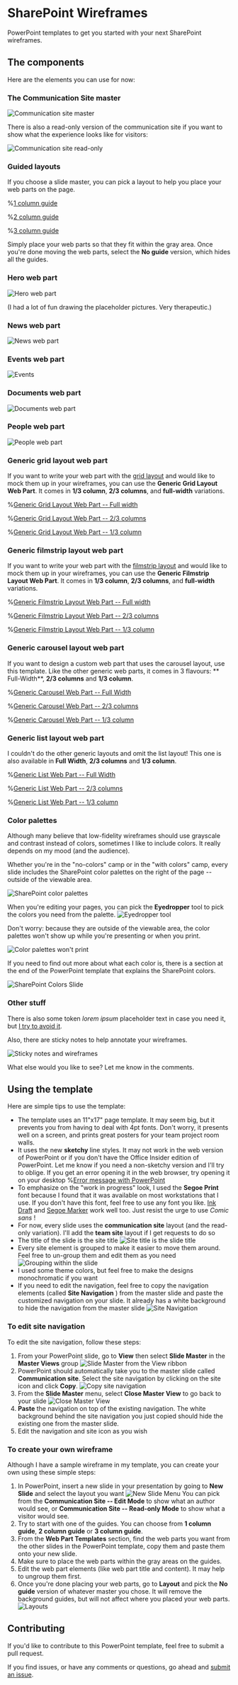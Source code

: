 # SharePoint Wireframes

PowerPoint templates to get you started with your next SharePoint wireframes.

## The components

Here are the elements you can use for now:

### The Communication Site master

![Communication site master](https://tahoeninjas.blog/wp-content/uploads/2019/08/image-1564770363153.png)

There is also a read-only version of the communication site if you want to show what the experience looks like for visitors:

![Communication site read-only](https://tahoeninjas.blog/wp-content/uploads/2019/08/image-1564771882647.png)

### Guided layouts

If you choose a slide master, you can pick a layout to help you place your web parts on the page.

%[1 column guide](https://tahoeninjas.blog/wp-content/uploads/2019/08/image-1564789618044.png "1 column guide")

%[2 column guide](https://tahoeninjas.blog/wp-content/uploads/2019/08/image-1564789676309.png "2 column guide")

%[3 column guide](https://tahoeninjas.blog/wp-content/uploads/2019/08/image-1564789720813.png "3 column guide")

Simply place your web parts so that they fit within the gray area. Once you're done moving the web parts, select the **No guide** version, which hides all the guides.

### Hero web part

![Hero web part](https://tahoeninjas.blog/wp-content/uploads/2019/08/image-1564771217912.png)

(I had a lot of fun drawing the placeholder pictures. Very therapeutic.)

### News web part

![News web part](https://tahoeninjas.blog/wp-content/uploads/2019/08/image-1564771304203.png)

### Events web part

![Events](https://tahoeninjas.blog/wp-content/uploads/2019/08/image-1564771336528.png)

### Documents web part

![Documents web part](https://tahoeninjas.blog/wp-content/uploads/2019/08/image-1564771378991.png)

### People web part

![People web part](https://tahoeninjas.blog/wp-content/uploads/2019/08/image-1564771417621.png)

### Generic grid layout web part

If you want to write your web part with the [grid layout](https://tahoeninjas.blog/2019/07/28/sharepoint-framework-design-series-layout-patterns-i/) and would like to mock them up in your wireframes, you can use the **Generic Grid Layout Web Part**. It comes in **1/3 column**, **2/3 columns**, and **full-width** variations.

%[Generic Grid Layout Web Part -- Full width](https://tahoeninjas.blog/wp-content/uploads/2019/08/image-1564790220542.png "Generic Grid Layout Web Part -- Full width")

%[Generic Grid Layout Web Part -- 2/3 columns](https://tahoeninjas.blog/wp-content/uploads/2019/08/image-1564790266695.png "Generic Grid Layout Web Part -- 2/3 columns")

%[Generic Grid Layout Web Part -- 1/3 column](https://tahoeninjas.blog/wp-content/uploads/2019/08/image-1564790339286.png "Generic Grid Layout Web Part -- 1/3 column")

### Generic filmstrip layout web part

If you want to write your web part with the [filmstrip layout](https://tahoeninjas.blog/2019/07/31/sharepoint-framework-design-series-layout-patterns-part-ii/) and would like to mock them up in your wireframes, you can use the **Generic Filmstrip Layout Web Part**. It comes in **1/3 column**, **2/3 columns**, and **full-width** variations.

%[Generic Filmstrip Layout Web Part -- Full width](https://tahoeninjas.blog/wp-content/uploads/2019/08/image-1564794882353.png "Generic Filmstrip Layout Web Part -- Full width")

%[Generic Filmstrip Layout Web Part -- 2/3 columns](https://tahoeninjas.blog/wp-content/uploads/2019/08/image-1564794897627.png "Generic Filmstrip Layout Web Part -- 2/3 columns")

%[Generic Filmstrip Layout Web Part -- 1/3 column](https://tahoeninjas.blog/wp-content/uploads/2019/08/image-1564794914962.png "Generic Filmstrip Layout Web Part -- 1/3 column")

### Generic carousel layout web part

If you want to design a custom web part that uses the carousel layout, use this template. Like the other generic web parts, it comes in 3 flavours: ** Full-Width**, **2/3 columns** and **1/3 column**.

%[Generic Carousel Web Part -- Full Width](https://tahoeninjas.blog/wp-content/uploads/2019/08/image-1564796144063.png "Generic Carousel Web Part -- Full Width")

%[Generic Carousel Web Part -- 2/3 columns](https://tahoeninjas.blog/wp-content/uploads/2019/08/image-1564796160736.png "Generic Carousel Web Part -- 2/3 columns")

%[Generic Carousel Web Part -- 1/3 column](https://tahoeninjas.blog/wp-content/uploads/2019/08/image-1564796183549.png "Generic Carousel Web Part -- 1/3 column")

### Generic list layout web part

I couldn't do the other generic layouts and omit the list layout! This one is also available in **Full Width**, **2/3 columns** and **1/3 column**.

%[Generic List Web Part -- Full Width](https://tahoeninjas.blog/wp-content/uploads/2019/08/image-1564844942474.png "Generic List Web Part -- Full Width")

%[Generic List Web Part -- 2/3 columns](https://tahoeninjas.blog/wp-content/uploads/2019/08/image-1564844976831.png "Generic List Web Part -- 2/3 columns")

%[Generic List Web Part -- 1/3 column](https://tahoeninjas.blog/wp-content/uploads/2019/08/image-1564845013375.png "Generic List Web Part -- 1/3 column")

### Color palettes

Although many believe that low-fidelity wireframes should use grayscale and contrast instead of colors, sometimes I like to include colors. It really depends on my mood (and the audience).

Whether you're in the "no-colors" camp or in the "with colors" camp, every slide includes the SharePoint color palettes on the right of the page -- outside of the viewable area.

![SharePoint color palettes](https://tahoeninjas.blog/wp-content/uploads/2019/08/image-1564854160396.png)

When you're editing your pages, you can pick the **Eyedropper** tool to pick the colors you need from the palette.
![Eyedropper tool](https://tahoeninjas.blog/wp-content/uploads/2019/08/image-1564854259261.png)

Don't worry: because they are outside of the viewable area, the color palettes won't show up while you're presenting or when you print.

![Color palettes won't print](https://tahoeninjas.blog/wp-content/uploads/2019/08/image-1564854345994.png)

If you need to find out more about what each color is, there is a section at the end of the PowerPoint template that explains the SharePoint colors.

![SharePoint Colors Slide](https://tahoeninjas.blog/wp-content/uploads/2019/08/image-1564854417480.png)

### Other stuff

There is also some token *lorem ipsum* placeholder text in case you need it, but [I try to avoid it](https://www.nngroup.com/videos/fake-copy/).

Also, there are sticky notes to help annotate your wireframes.

![Sticky notes and wireframes](https://tahoeninjas.blog/wp-content/uploads/2019/08/image-1564773030640.png)

What else would you like to see? Let me know in the comments.

## Using the template

Here are simple tips to use the template:

- The template uses an 11"x17" page template. It may seem big, but it prevents you from having to deal with 4pt fonts. Don't worry, it presents well on a screen, and prints great posters for your team project room walls.
- It uses the new **sketchy** line styles. It may not work in the web version of PowerPoint or if you don't have the Office Insider edition of PowerPoint. Let me know if you need a non-sketchy version and I'll try to oblige. If you get an error opening it in the web browser, try opening it on your desktop
%[Error message with PowerPoint](https://tahoeninjas.blog/wp-content/uploads/2019/08/image-1564774640883.png "If you get this message, it is most likely because I used sketchy lines")
- To emphasize on the "work in progress" look, I used the **Segoe Print** font because I found that it was available on most workstations that I use. If you don't have this font, feel free to use any font you like. [Ink Draft](https://www.microsoft.com/store/productId/9NPQGC3LCK31) and [Segoe Marker](https://www.microsoft.com/store/productId/9NGQR45WNJB2) work well too. Just resist the urge to use *Comic sans* !
- For now, every slide uses the **communication site** layout (and the read-only variation). I'll add the **team site** layout if I get requests to do so
- The title of the slide is the site title
![Site title is the slide title](https://tahoeninjas.blog/wp-content/uploads/2019/08/image-1564769338894.png)
- Every site element is grouped to make it easier to move them around. Feel free to un-group them and edit them as you need
![Grouping within the slide](https://tahoeninjas.blog/wp-content/uploads/2019/08/image-1564769407588.png)
- I used some theme colors, but feel free to make the designs monochromatic if you want
- If you need to edit the navigation, feel free to copy the navigation elements (called **Site Navigation** ) from the master slide and paste the customized navigation on your slide. It already has a white background to hide the navigation from the master slide
![Site Navigation](https://tahoeninjas.blog/wp-content/uploads/2019/08/image-1564769683449.png)

### To edit site navigation

To edit the site navigation, follow these steps:

1. From your PowerPoint slide, go to **View** then select **Slide Master** in the **Master Views** group
![Slide Master from the View ribbon](https://tahoeninjas.blog/wp-content/uploads/2019/08/image-1564769827417.png)
2. PowerPoint should automatically take you to the master slide called **Communication site**. Select the site navigation by clicking on the site icon and click **Copy**.
![Copy site navigation](https://tahoeninjas.blog/wp-content/uploads/2019/08/image-1564769966545.png)
3. From the **Slide Master** menu, select **Close Master View** to go back to your slide
![Close Master View](https://tahoeninjas.blog/wp-content/uploads/2019/08/image-1564770029789.png)
4. **Paste** the navigation on top of the existing navigation. The white background behind the site navigation you just copied should hide the existing one from the master slide.
5. Edit the navigation and site icon as you wish

### To create your own wireframe

Although I have a sample wireframe in my template, you can create your own using these simple steps:

1. In PowerPoint, insert a new slide in your presentation by going to **New Slide** and select the layout you want
![New Slide Menu](https://tahoeninjas.blog/wp-content/uploads/2019/08/image-1564845959297.png)
You can pick from the **Communication Site -- Edit Mode** to show what an author would see, or **Communication Site -- Read-only Mode** to show what a visitor would see.
2. Try to start with one of the guides. You can choose from **1 column guide**, **2 column guide** or **3 column guide**.
3. From the **Web Part Templates** section, find the web parts you want from the other slides in the PowerPoint template, copy them and paste them onto your new slide.
4. Make sure to place the web parts within the gray areas on the guides.
5. Edit the web part elements (like web part title and content). It may help to ungroup them first.
6. Once you're done placing your web parts, go to **Layout** and pick the **No guide** version of whatever master you chose. It will remove the background guides, but will not affect where you placed your web parts.
![Layouts](https://tahoeninjas.blog/wp-content/uploads/2019/08/image-1564846403794.png)

## Contributing

If you'd like to contribute to this PowerPoint template, feel free to submit a pull request.

If you find issues, or have any comments or questions, go ahead and [submit an issue](https://github.com/hugoabernier/SharePointWireframes/issues).

